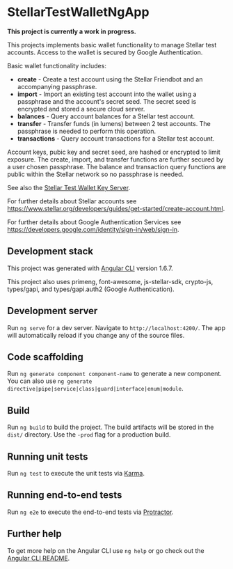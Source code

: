 # StellarTestWalletNgApp

**This project is currently a work in progress.**

This projects implements basic wallet functionality to manage Stellar test accounts. Access to the wallet is secured by Google Authentication.

Basic wallet functionality includes:
- **create** -  Create a test account using the Stellar Friendbot and an accompanying passphrase.
- **import** - Import an existing test account into the wallet using a passphrase and the account's secret seed. The secret seed is encrypted and stored a secure cloud server.
- **balances** - Query account balances for a Stellar test account.
- **transfer** - Transfer funds (in lumens) between 2 test accounts. The passphrase is needed to perform this operation.
- **transactions** - Query account transactions for a Stellar test account.

Account keys, pubic key and secret seed, are hashed or encrypted to limit exposure. The create, import, and transfer functions are further secured by a user chosen passphrase. The balance and transaction query functions are public within the Stellar network so no passphrase is needed.

See also the [Stellar Test Wallet Key Server](https://github.com/programming4phone/StellarTestWalletKeyServer "Stellar Test Wallet Key Server").

For further details about Stellar accounts see <https://www.stellar.org/developers/guides/get-started/create-account.html>.

For further details about Google Authentication Services see <https://developers.google.com/identity/sign-in/web/sign-in>.

## Development stack

This project was generated with [Angular CLI](https://github.com/angular/angular-cli) version 1.6.7.

This project also uses primeng, font-awesome, js-stellar-sdk, crypto-js, types/gapi, and types/gapi.auth2 (Google Authentication).

## Development server

Run `ng serve` for a dev server. Navigate to `http://localhost:4200/`. The app will automatically reload if you change any of the source files.

## Code scaffolding

Run `ng generate component component-name` to generate a new component. You can also use `ng generate directive|pipe|service|class|guard|interface|enum|module`.

## Build

Run `ng build` to build the project. The build artifacts will be stored in the `dist/` directory. Use the `-prod` flag for a production build.

## Running unit tests

Run `ng test` to execute the unit tests via [Karma](https://karma-runner.github.io).

## Running end-to-end tests

Run `ng e2e` to execute the end-to-end tests via [Protractor](http://www.protractortest.org/).

## Further help

To get more help on the Angular CLI use `ng help` or go check out the [Angular CLI README](https://github.com/angular/angular-cli/blob/master/README.md).

